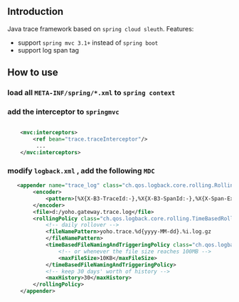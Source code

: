 ## Introduction
Java trace framework based on `spring cloud sleuth`.  Features:
 -  support `spring mvc 3.1+` instead of `spring boot`
 -  support log span tag  

## How to use
### load all `META-INF/spring/*.xml` to `spring context`

### add the interceptor to `springmvc`   
```xml

    <mvc:interceptors>
		<ref bean="trace.traceInterceptor"/>
		 ...
	</mvc:interceptors>

```

### modify `logback.xml` , add the following `MDC`

```xml
   <appender name="trace_log" class="ch.qos.logback.core.rolling.RollingFileAppender">
        <encoder>
            <pattern>[%X{X-B3-TraceId:-},%X{X-B3-SpanId:-},%X{X-Span-Export:-}] - %-5level [%thread] %logger{35} - %m%n</pattern>
        </encoder>
        <file>d:/yoho.gateway.trace.log</file>
        <rollingPolicy class="ch.qos.logback.core.rolling.TimeBasedRollingPolicy">
            <!-- daily rollover -->
            <fileNamePattern>yoho.trace.%d{yyyy-MM-dd}.%i.log.gz
            </fileNamePattern>
            <timeBasedFileNamingAndTriggeringPolicy class="ch.qos.logback.core.rolling.SizeAndTimeBasedFNATP">
                <!-- or whenever the file size reaches 100MB -->
                <maxFileSize>10KB</maxFileSize>
            </timeBasedFileNamingAndTriggeringPolicy>
            <!-- keep 30 days' worth of history -->
            <maxHistory>30</maxHistory>
        </rollingPolicy>
    </appender>


```
